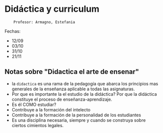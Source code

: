 # Didáctica y curriculum

        Profesor: Armagno, Estefania 
Fechas:     
*   12/09 
*   03/10 
*   31/10 
*   21/11


## Notas sobre "Didactica el arte de ensenar"

* la `didactica` es una rama de la pedagogía que abarca los principios mas generales de la enseñanza aplicable a todas
    las asignaturas.
* Por que es importante la el estudio de la didáctica? Por que la didáctica constituye el proceso de enseñanza-aprendizaje.    
* Es él COMO estudiar? 
* Contribuye a la formación del intelecto
* Contribuye a la formación de la personalidad de los estudiantes
* Es una disciplina necesaria, siempre y cuando se construya sobre ciertos cimientos legales.